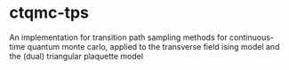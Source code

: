 # ctqmc-tps
An implementation for transition path sampling methods for continuous-time quantum monte carlo, applied to the transverse field ising model and the (dual) triangular plaquette model
